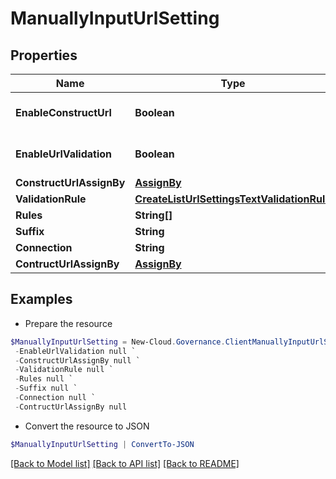 # ManuallyInputUrlSetting
## Properties

Name | Type | Description | Notes
------------ | ------------- | ------------- | -------------
**EnableConstructUrl** | **Boolean** |  | [optional] [default to $false]
**EnableUrlValidation** | **Boolean** |  | [optional] [default to $false]
**ConstructUrlAssignBy** | [**AssignBy**](AssignBy.md) |  | [optional] 
**ValidationRule** | [**CreateListUrlSettingsTextValidationRule**](CreateListUrlSettingsTextValidationRule.md) |  | [optional] 
**Rules** | **String[]** |  | [optional] 
**Suffix** | **String** |  | [optional] 
**Connection** | **String** |  | [optional] 
**ContructUrlAssignBy** | [**AssignBy**](AssignBy.md) |  | [optional] 

## Examples

- Prepare the resource
```powershell
$ManuallyInputUrlSetting = New-Cloud.Governance.ClientManuallyInputUrlSetting  -EnableConstructUrl null `
 -EnableUrlValidation null `
 -ConstructUrlAssignBy null `
 -ValidationRule null `
 -Rules null `
 -Suffix null `
 -Connection null `
 -ContructUrlAssignBy null
```

- Convert the resource to JSON
```powershell
$ManuallyInputUrlSetting | ConvertTo-JSON
```

[[Back to Model list]](../README.md#documentation-for-models) [[Back to API list]](../README.md#documentation-for-api-endpoints) [[Back to README]](../README.md)

